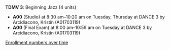 **TDMV 3**: Beginning Jazz (4 units)

- **A00** (Studio) at 8:30 am–10:20 am on Tuesday, Thursday at DANCE 3 by Arcidiacono, Kristin (A01703119)
- **A00** (Final Exam) at 8:00 am–10:59 am on Tuesday at DANCE 3 by Arcidiacono, Kristin (A01703119)

[Enrollment numbers over time](./TDMV3.tsv)
